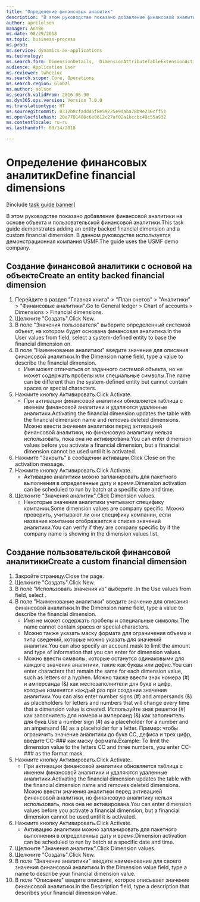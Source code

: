 ```yaml
--- 
title: "Определение финансовых аналитик"
description: "В этом руководстве показано добавление финансовой аналитики на основе объекта и пользовательской финансовой аналитики."
author: aprilolson
manager: AnnBe
ms.date: 08/29/2018
ms.topic: business-process
ms.prod: 
ms.service: dynamics-ax-applications
ms.technology: 
ms.search.form: DimensionDetails,  DimensionAttributeTableExtensionActivate, DimensionValueDetails
audience: Application User
ms.reviewer: twheeloc
ms.search.scope: Core, Operations
ms.search.region: Global
ms.author: aolson
ms.search.validFrom: 2016-06-30
ms.dyn365.ops.version: Version 7.0.0
ms.translationtype: HT
ms.sourcegitcommit: 0312b8cfadd45f8e59225e9daba78b9e216cff51
ms.openlocfilehash: 20a7781486c6e0612c27af02a1bccbc48c55a932
ms.contentlocale: ru-ru
ms.lasthandoff: 09/14/2018

---
```

# <a name="define-financial-dimensions"></a><span data-ttu-id="f5eaa-103">Определение финансовых аналитик</span><span class="sxs-lookup"><span data-stu-id="f5eaa-103">Define financial dimensions</span></span>

[!include [task guide banner](../../includes/task-guide-banner.md)]

<span data-ttu-id="f5eaa-104">В этом руководстве показано добавление финансовой аналитики на основе объекта и пользовательской финансовой аналитики.</span><span class="sxs-lookup"><span data-stu-id="f5eaa-104">This task guide demonstrates adding an entity backed financial dimension and a custom financial dimension.</span></span>  <span data-ttu-id="f5eaa-105">В данном руководстве используется демонстрационная компания USMF.</span><span class="sxs-lookup"><span data-stu-id="f5eaa-105">The guide uses the USMF demo company.</span></span>


## <a name="create-an-entity-backed-financial-dimension"></a><span data-ttu-id="f5eaa-106">Создание финансовой аналитики с основой на объекте</span><span class="sxs-lookup"><span data-stu-id="f5eaa-106">Create an entity backed financial dimension</span></span>
1. <span data-ttu-id="f5eaa-107">Перейдите в раздел "Главная книга" > "План счетов" > "Аналитики" > "Финансовые аналитики".</span><span class="sxs-lookup"><span data-stu-id="f5eaa-107">Go to General ledger > Chart of accounts > Dimensions > Financial dimensions.</span></span>
2. <span data-ttu-id="f5eaa-108">Щелкните "Создать".</span><span class="sxs-lookup"><span data-stu-id="f5eaa-108">Click New.</span></span>
3. <span data-ttu-id="f5eaa-109">В поле "Значения пользователя" выберите определенный системой объект, на котором будет основана финансовая аналитика.</span><span class="sxs-lookup"><span data-stu-id="f5eaa-109">In the User values from field, select a system-defined entity to base the financial dimension on.</span></span> 
4. <span data-ttu-id="f5eaa-110">В поле "Наименование аналитики" введите значение для описания финансовой аналитики.</span><span class="sxs-lookup"><span data-stu-id="f5eaa-110">In the Dimension name field, type a value to describe the financial dimension.</span></span>
    * <span data-ttu-id="f5eaa-111">Имя может отличаться от заданного системой объекта, но не может содержать пробелы или специальные символы.</span><span class="sxs-lookup"><span data-stu-id="f5eaa-111">The name can be different than the system-defined entity but cannot contain spaces or special characters.</span></span>  
5. <span data-ttu-id="f5eaa-112">Нажмите кнопку Активировать.</span><span class="sxs-lookup"><span data-stu-id="f5eaa-112">Click Activate.</span></span>
    * <span data-ttu-id="f5eaa-113">При активации финансовой аналитики обновляется таблица с именем финансовой аналитики и удаляются удаленные аналитики.</span><span class="sxs-lookup"><span data-stu-id="f5eaa-113">Activating the financial dimension updates the table with the financial dimension name and removes deleted dimensions.</span></span> <span data-ttu-id="f5eaa-114">Можно ввести значения аналитики перед активацией финансовой аналитики, но финансовую аналитику нельзя использовать, пока она не активирована.</span><span class="sxs-lookup"><span data-stu-id="f5eaa-114">You can enter dimension values before you activate a financial dimension, but a financial dimension cannot be used until it is activated.</span></span>  
6. <span data-ttu-id="f5eaa-115">Нажмите "Закрыть" в сообщении активации.</span><span class="sxs-lookup"><span data-stu-id="f5eaa-115">Click Close on the activation message.</span></span>
7. <span data-ttu-id="f5eaa-116">Нажмите кнопку Активировать.</span><span class="sxs-lookup"><span data-stu-id="f5eaa-116">Click Activate.</span></span>
    * <span data-ttu-id="f5eaa-117">Активацию аналитики можно запланировать для пакетного выполнения в определенные дату и время.</span><span class="sxs-lookup"><span data-stu-id="f5eaa-117">Dimension activation can be scheduled to run by batch at a specific date and time.</span></span>  
8. <span data-ttu-id="f5eaa-118">Щелкните "Значения аналитик".</span><span class="sxs-lookup"><span data-stu-id="f5eaa-118">Click Dimension values.</span></span>
    * <span data-ttu-id="f5eaa-119">Некоторые значения аналитики учитывают специфику компании.</span><span class="sxs-lookup"><span data-stu-id="f5eaa-119">Some dimension values are company specific.</span></span> <span data-ttu-id="f5eaa-120">Можно проверить, учитывают ли они специфику компании, если название компании отображается в списке значений аналитики.</span><span class="sxs-lookup"><span data-stu-id="f5eaa-120">You can verify if they are company specific by if the company name is showing in the dimension values list.</span></span>  

## <a name="create-a-custom-financial-dimension"></a><span data-ttu-id="f5eaa-121">Создание пользовательской финансовой аналитики</span><span class="sxs-lookup"><span data-stu-id="f5eaa-121">Create a custom financial dimension</span></span>
1. <span data-ttu-id="f5eaa-122">Закройте страницу.</span><span class="sxs-lookup"><span data-stu-id="f5eaa-122">Close the page.</span></span>
2. <span data-ttu-id="f5eaa-123">Щелкните "Создать".</span><span class="sxs-lookup"><span data-stu-id="f5eaa-123">Click New.</span></span>
3. <span data-ttu-id="f5eaa-124">В поле "Использовать значения из" выберите <Custom dimension>.</span><span class="sxs-lookup"><span data-stu-id="f5eaa-124">In the Use values from field, select <Custom dimension>.</span></span>
4. <span data-ttu-id="f5eaa-125">В поле "Наименование аналитики" введите значение для описания финансовой аналитики.</span><span class="sxs-lookup"><span data-stu-id="f5eaa-125">In the Dimension name field, type a value to describe the financial dimension.</span></span>
    * <span data-ttu-id="f5eaa-126">Имя не может содержать пробелы и специальные символы.</span><span class="sxs-lookup"><span data-stu-id="f5eaa-126">The name cannot contain spaces or special characters.</span></span>  
    * <span data-ttu-id="f5eaa-127">Можно также указать маску формата для ограничения объема и типа сведений, которые можно указать для значений аналитик.</span><span class="sxs-lookup"><span data-stu-id="f5eaa-127">You can also specify an account mask to limit the amount and type of information that you can enter for dimension values.</span></span>   
    * <span data-ttu-id="f5eaa-128">Можно ввести символы, которые останутся одинаковыми для каждого значения аналитики, такие как буквы или дефис.</span><span class="sxs-lookup"><span data-stu-id="f5eaa-128">You can enter characters that remain the same for each dimension value, such as letters or a hyphen.</span></span> <span data-ttu-id="f5eaa-129">Можно также ввести знак номера (#) и амперсанда (&) как местозаполнители для букв и цифр, которые изменятся каждый раз при создании значения аналитики.</span><span class="sxs-lookup"><span data-stu-id="f5eaa-129">You can also enter number signs (#) and ampersands (&) as placeholders for letters and numbers that will change every time that a dimension value is created.</span></span> <span data-ttu-id="f5eaa-130">Используйте знак решетки (#) как заполнитель для номера и амперсанд (&) как заполнитель для букв.</span><span class="sxs-lookup"><span data-stu-id="f5eaa-130">Use a number sign (#) as a placeholder for a number and an ampersand (&) as a placeholder for a letter.</span></span>  <span data-ttu-id="f5eaa-131">Пример: чтобы ограничить значение аналитики до букв CC, дефиса и трех цифр, введите CC-### как маску формата.</span><span class="sxs-lookup"><span data-stu-id="f5eaa-131">Example: To limit the dimension value to the letters CC and three numbers, you enter CC-### as the format mask.</span></span>  
5. <span data-ttu-id="f5eaa-132">Нажмите кнопку Активировать.</span><span class="sxs-lookup"><span data-stu-id="f5eaa-132">Click Activate.</span></span>
    * <span data-ttu-id="f5eaa-133">При активации финансовой аналитики обновляется таблица с именем финансовой аналитики и удаляются удаленные аналитики.</span><span class="sxs-lookup"><span data-stu-id="f5eaa-133">Activating the financial dimension updates the table with the financial dimension name and removes deleted dimensions.</span></span> <span data-ttu-id="f5eaa-134">Можно ввести значения аналитики перед активацией финансовой аналитики, но финансовую аналитику нельзя использовать, пока она не активирована.</span><span class="sxs-lookup"><span data-stu-id="f5eaa-134">You can enter dimension values before you activate a financial dimension, but a financial dimension cannot be used until it is activated.</span></span>  
6. <span data-ttu-id="f5eaa-135">Нажмите кнопку Активировать.</span><span class="sxs-lookup"><span data-stu-id="f5eaa-135">Click Activate.</span></span>
    * <span data-ttu-id="f5eaa-136">Активацию аналитики можно запланировать для пакетного выполнения в определенные дату и время.</span><span class="sxs-lookup"><span data-stu-id="f5eaa-136">Dimension activation can be scheduled to run by batch at a specific date and time.</span></span>  
7. <span data-ttu-id="f5eaa-137">Щелкните "Значения аналитик".</span><span class="sxs-lookup"><span data-stu-id="f5eaa-137">Click Dimension values.</span></span>
8. <span data-ttu-id="f5eaa-138">Щелкните "Создать".</span><span class="sxs-lookup"><span data-stu-id="f5eaa-138">Click New.</span></span>
9. <span data-ttu-id="f5eaa-139">В поле "Значение аналитики" введите наименование для своего значения финансовой аналитики.</span><span class="sxs-lookup"><span data-stu-id="f5eaa-139">In the Dimension value field, type a name to describe your financial dimension value.</span></span>
10. <span data-ttu-id="f5eaa-140">В поле "Описание" введите описание, которое описывает значение финансовой аналитики.</span><span class="sxs-lookup"><span data-stu-id="f5eaa-140">In the Description field, type a description that describes your financial dimension value.</span></span>



